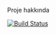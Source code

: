 Proje hakkında

[![Build Status](https://travis-ci.org/samilkahraman/myDemoApp.svg?branch=master)](https://travis-ci.org/samilkahraman/myDemoApp)
